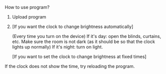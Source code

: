 How to use program?

1. Upload program
2. [If you want the clock to change brightness automatically]
   
   (Every time you turn on the device)
     If it's day: open the blinds, curtains, etc. Make sure the room is not dark (as it should be so that the clock lights up normally)
     If it's night: turn on light.
   
   [If you want to set the clock to change brightness at fixed times]

   

  If the clock does not show the time, try reloading the program.
